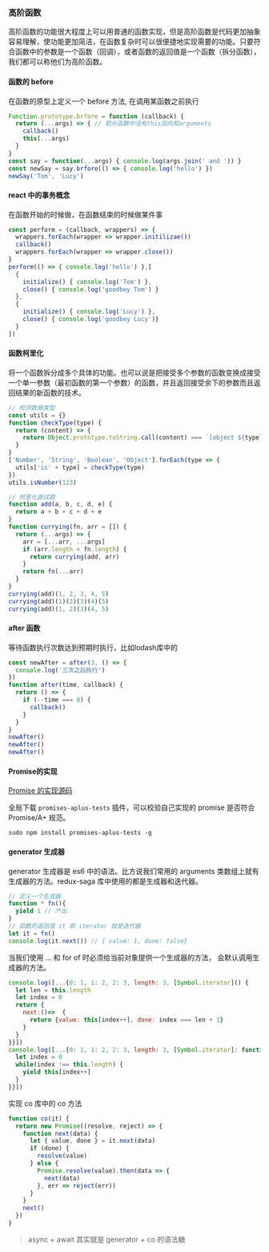 ### 高阶函数
高阶函数的功能很大程度上可以用普通的函数实现，但是高阶函数是代码更加抽象容易理解，使功能更加简洁，在函数复杂时可以很便捷地实现需要的功能。只要符合函数中的参数是一个函数（回调），或者函数的返回值是一个函数（拆分函数），我们都可以称他们为高阶函数。

#### 函数的 before
在函数的原型上定义一个 before 方法, 在调用某函数之前执行
```js
Function.prototype.brfore = function (callback) {
  return (...args) => { // 箭头函数中没有this指向和arguments
    callback()
    this(...args)
  }
}
const say = function(...args) { console.log(args.join(' and ')) }
const newSay = say.brfore(() => { console.log('hello') })
newSay('Tom', 'Lucy')
```

#### react 中的事务概念
在函数开始的时候做，在函数结束的时候做某件事
```js
const perform = (callback, wrappers) => {
  wrappers.forEach(wrapper => wrapper.initilizae())
  callback()
  wrappers.forEach(wrapper => wrapper.close())
}
perform(() => { console.log('hello') },[
  {
    initialize() { console.log('Tom') },
    close() { console.log('goodbey Tom') }
  },
  {
    initialize() { console.log('Lucy') },
    close() { console.log('goodbey Lucy')}
  }
])
```

#### 函数柯里化
将一个函数拆分成多个具体的功能。也可以说是把接受多个参数的函数变换成接受一个单一参数（最初函数的第一个参数）的函数，并且返回接受余下的参数而且返回结果的新函数的技术。
```js
// 检测数据类型
const utils = {}
function checkType(type) {
  return (content) => {
    return Object.prototype.toString.call(content) === `[object ${type}]`
  }
}
['Number', 'String', 'Boolean', 'Object'].forEach(type => {
  utils['is' + type] = checkType(type)
})
utils.isNumber(123)

// 柯里化面试题
function add(a, b, c, d, e) {
  return a + b + c + d + e
}
function currying(fn, arr = []) {
  return (...args) => {
    arr = [...arr, ...args]
    if (arr.length < fn.length) {
      return currying(add, arr)
    }
    return fn(...arr)
  }
}
currying(add)(1, 2, 3, 4, 5)
currying(add)(1)(2)(3)(4)(5)
currying(add)(1, 2)(3)(4, 5)
```

#### after 函数
等待函数执行次数达到预期时执行，比如lodash库中的
```js
const newAfter = after(3, () => {
  console.log('三次之后执行')
})
function after(time, callback) {
  return () => {
    if (--time === 0) {
      callback()
    }
  }
}
newAfter()
newAfter()
newAfter()
```
#### Promise的实现

[Promise 的实现源码](https://github.com/chudongyang/2020/blob/master/%E6%9E%B6%E6%9E%84%E5%9F%BA%E7%A1%80/callback/txt/Promise.js)

全局下载 `promises-aplus-tests` 插件，可以校验自己实现的 promise 是否符合 Promise/A+ 规范。
```
sudo npm install promises-aplus-tests -g 
```

#### generator 生成器
generator 生成器是 es6 中的语法。比方说我们常用的 arguments 类数组上就有生成器的方法。redux-saga 库中使用的都是生成器和迭代器。
```js
// 定义一个生成器
function * fn(){ 
  yield 1 // 产出
}
// 函数的返回值 it 即 iterator 就是迭代器
let it = fn()
console.log(it.next()) // { value: 1, done: false}
```
当我们使用 ... 和 for of 时必须给当前对象提供一个生成器的方法， 会默认调用生成器的方法。
```js
console.log([...{0: 1, 1: 2, 2: 3, length: 3, [Symbol.iterator]() {
  let len = this.length
  let index = 0
  return {
    next:()=>  {
      return {value: this[index++], done: index === len + 1}
    }
  }
}}]) 
console.log([...{0: 1, 1: 2, 2: 3, length: 3, [Symbol.iterator]: function * () {
  let index = 0
  while(index !== this.length) {
    yield this[index++]
  }
}}]) 
```
实现 co 库中的 co 方法
```js
function co(it) {
  return new Promise((resolve, reject) => {
    function next(data) {
      let { value, done } = it.next(data)
      if (done) {
        resolve(value)
      } else {
        Promise.resolve(value).then(data => {
          next(data)
        }, err => reject(err))
      }
    }
    next()
  })
}
```
> async + await 其实就是 generator + co 的语法糖
